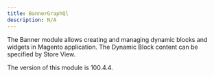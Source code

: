 ```yaml
---
title: BannerGraphQl
description: N/A
---
```


The Banner module allows creating and managing dynamic blocks and widgets in Magento application.
The Dynamic Block content can be specified by Store View.

<InlineAlert slots="text" />
The version of this module is 100.4.4.
